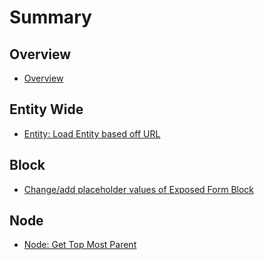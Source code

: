 # Summary

## Overview

* [Overview](README.md)

## Entity Wide

* [Entity: Load Entity based off URL](entity-load-entity-based-off-url.md)

## Block

* [Change/add placeholder values of Exposed Form Block](block/changeadd-placeholder-values-of-exposed-form-block.md)

## Node

* [Node: Get Top Most Parent](methods.md)

